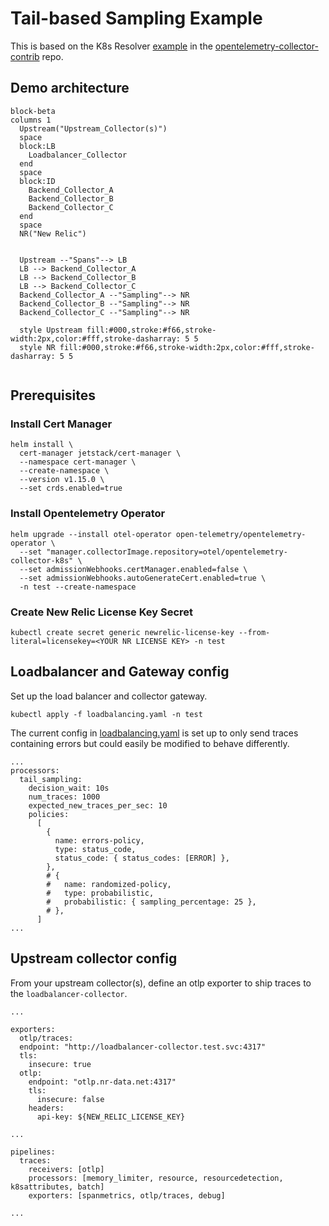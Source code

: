 # Tail-based Sampling Example

This is based on the K8s Resolver [example](https://github.com/open-telemetry/opentelemetry-collector-contrib/blob/main/exporter/loadbalancingexporter/example/k8s-resolver/README.md) in the [opentelemetry-collector-contrib](https://github.com/open-telemetry/opentelemetry-collector-contrib) repo.

## Demo architecture

```mermaid
block-beta
columns 1
  Upstream("Upstream_Collector(s)")
  space
  block:LB
    Loadbalancer_Collector
  end
  space
  block:ID
    Backend_Collector_A
    Backend_Collector_B
    Backend_Collector_C
  end
  space
  NR("New Relic")

  
  Upstream --"Spans"--> LB
  LB --> Backend_Collector_A
  LB --> Backend_Collector_B
  LB --> Backend_Collector_C
  Backend_Collector_A --"Sampling"--> NR
  Backend_Collector_B --"Sampling"--> NR
  Backend_Collector_C --"Sampling"--> NR

  style Upstream fill:#000,stroke:#f66,stroke-width:2px,color:#fff,stroke-dasharray: 5 5
  style NR fill:#000,stroke:#f66,stroke-width:2px,color:#fff,stroke-dasharray: 5 5
  
```

## Prerequisites

### Install Cert Manager
```
helm install \
  cert-manager jetstack/cert-manager \
  --namespace cert-manager \
  --create-namespace \
  --version v1.15.0 \
  --set crds.enabled=true
```

### Install Opentelemetry Operator
```
helm upgrade --install otel-operator open-telemetry/opentelemetry-operator \
  --set "manager.collectorImage.repository=otel/opentelemetry-collector-k8s" \
  --set admissionWebhooks.certManager.enabled=false \
  --set admissionWebhooks.autoGenerateCert.enabled=true \
  -n test --create-namespace
```

### Create New Relic License Key Secret

```
kubectl create secret generic newrelic-license-key --from-literal=licensekey=<YOUR NR LICENSE KEY> -n test
```

## Loadbalancer and Gateway config

Set up the load balancer and collector gateway.

```
kubectl apply -f loadbalancing.yaml -n test
```

The current config in [loadbalancing.yaml](./loadbalancing.yaml) is set up to only send traces containing errors but could easily be modified to behave differently.

```
...
processors:
  tail_sampling:
    decision_wait: 10s
    num_traces: 1000
    expected_new_traces_per_sec: 10
    policies:
      [
        {
          name: errors-policy,
          type: status_code,
          status_code: { status_codes: [ERROR] },
        },
        # {
        #   name: randomized-policy,
        #   type: probabilistic,
        #   probabilistic: { sampling_percentage: 25 },
        # },
      ]
...
```

## Upstream collector config

From your upstream collector(s), define an otlp exporter to ship traces to the `loadbalancer-collector`.

```
...

exporters:
  otlp/traces:
  endpoint: "http://loadbalancer-collector.test.svc:4317"
  tls:
    insecure: true
  otlp:
    endpoint: "otlp.nr-data.net:4317"
    tls:
      insecure: false
    headers:
      api-key: ${NEW_RELIC_LICENSE_KEY}

...

pipelines:
  traces:
    receivers: [otlp]
    processors: [memory_limiter, resource, resourcedetection, k8sattributes, batch]
    exporters: [spanmetrics, otlp/traces, debug]

...
```